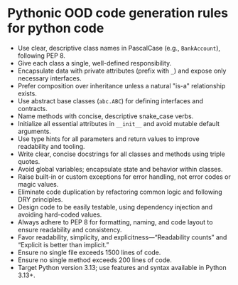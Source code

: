 # Pythonic OOD code generation rules for python code

- Use clear, descriptive class names in PascalCase (e.g., `BankAccount`), following PEP 8.
- Give each class a single, well-defined responsibility.
- Encapsulate data with private attributes (prefix with `_`) and expose only necessary interfaces.
- Prefer composition over inheritance unless a natural "is-a" relationship exists.
- Use abstract base classes (`abc.ABC`) for defining interfaces and contracts.
- Name methods with concise, descriptive snake_case verbs.
- Initialize all essential attributes in `__init__` and avoid mutable default arguments.
- Use type hints for all parameters and return values to improve readability and tooling.
- Write clear, concise docstrings for all classes and methods using triple quotes.
- Avoid global variables; encapsulate state and behavior within classes.
- Raise built-in or custom exceptions for error handling, not error codes or magic values.
- Eliminate code duplication by refactoring common logic and following DRY principles.
- Design code to be easily testable, using dependency injection and avoiding hard-coded values.
- Always adhere to PEP 8 for formatting, naming, and code layout to ensure readability and consistency.
- Favor readability, simplicity, and explicitness—“Readability counts” and “Explicit is better than implicit.”
- Ensure no single file exceeds 1500 lines of code.
- Ensure no single method exceeds 200 lines of code.
- Target Python version 3.13; use features and syntax available in Python 3.13+.

